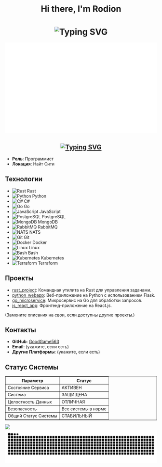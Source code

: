 <h1 align="center">Hi there, I'm Rodion</h1>
<h1 align="center"><img align="center" src="https://readme-typing-svg.herokuapp.com?font=Stalinist+One&duration=4000&pause=1000&color=E60000&center=true&vCenter=true&width=435&lines=Wake+the+f***+Up+Samurai;+we+have+a+city+to+burn" alt="Typing SVG" /></h1>
<p><img src="https://github.com/GoodGame563/GoodGame563/blob/main/Thumbnails-11.png" alt="Arasaka Logo"></p>

<h2 align="center"><a href="https://git.io/typing-svg"><img src="https://readme-typing-svg.herokuapp.com?font=Silkscreen&duration=4000&pause=1000&color=12E60F&center=true&vCenter=true&multiline=true&repeat=false&width=467&lines=About+Me" alt="Typing SVG" /></a></h2>
<ul>
<li><strong>Роль</strong>: Программист</li>
<li><strong>Локация</strong>: Найт Сити</li>
</ul>

<h2>Технологии</h2>
<ul>
<li><img src="https://simpleicons.org/icons/rust.svg" alt="Rust" width="20" height="20"> Rust</li>
<li><img src="https://simpleicons.org/icons/python.svg" alt="Python" width="20" height="20"> Python</li>
<li><img src="https://simpleicons.org/icons/csharp.svg" alt="C#" width="20" height="20"> C#</li>
<li><img src="https://simpleicons.org/icons/go.svg" alt="Go" width="20" height="20"> Go</li>
<li><img src="https://simpleicons.org/icons/javascript.svg" alt="JavaScript" width="20" height="20"> JavaScript</li>
<li><img src="https://simpleicons.org/icons/postgresql.svg" alt="PostgreSQL" width="20" height="20"> PostgreSQL</li>
<li><img src="https://simpleicons.org/icons/mongodb.svg" alt="MongoDB" width="20" height="20"> MongoDB</li>
<li><img src="https://simpleicons.org/icons/rabbitmq.svg" alt="RabbitMQ" width="20" height="20"> RabbitMQ</li>
<li><img src="https://nats.io/img/nats-icon-color.svg" alt="NATS" width="20" height="20"> NATS</li>
<li><img src="https://simpleicons.org/icons/git.svg" alt="Git" width="20" height="20"> Git</li>
<li><img src="https://simpleicons.org/icons/docker.svg" alt="Docker" width="20" height="20"> Docker</li>
<li><img src="https://simpleicons.org/icons/linux.svg" alt="Linux" width="20" height="20"> Linux</li>
<li><img src="https://simpleicons.org/icons/terminal.svg" alt="Bash" width="20" height="20"> Bash</li>
<li><img src="https://simpleicons.org/icons/kubernetes.svg" alt="Kubernetes" width="20" height="20"> Kubernetes</li>
<li><img src="https://simpleicons.org/icons/terraform.svg" alt="Terraform" width="20" height="20"> Terraform</li>
</ul>

<h2>Проекты</h2>
<ul>
<li><a href="https://github.com/GoodGame563/rust_project">rust_project</a>: Командная утилита на Rust для управления задачами.</li>
<li><a href="https://github.com/GoodGame563/python_webapp">python_webapp</a>: Веб-приложение на Python с использованием Flask.</li>
<li><a href="https://github.com/GoodGame563/go_microservice">go_microservice</a>: Микросервис на Go для обработки запросов.</li>
<li><a href="https://github.com/GoodGame563/js_react_app">js_react_app</a>: Фронтенд-приложение на React.js.</li>
</ul>
<p>(Замените описания на свои, если доступны другие проекты.)</p>

<h2>Контакты</h2>
<ul>
<li><strong>GitHub</strong>: <a href="https://github.com/GoodGame563">GoodGame563</a></li>
<li><strong>Email</strong>: (укажите, если есть)</li>
<li><strong>Другие Платформы</strong>: (укажите, если есть)</li>
</ul>

<h2>Статус Системы</h2>
<table border="1">
<tr>
<th>Параметр</th>
<th>Статус</th>
</tr>
<tr>
<td>Состояние Сервиса</td>
<td>АКТИВЕН</td>
</tr>
<tr>
<td>Система</td>
<td>ЗАЩИЩЕНА</td>
</tr>
<tr>
<td>Целостность Данных</td>
<td>ОТЛИЧНАЯ</td>
</tr>
<tr>
<td>Безопасность</td>
<td>Все системы в норме</td>
</tr>
<tr>
<td>Общий Статус Системы</td>
<td>СТАБИЛЬНЫЙ</td>
</tr>
</table>
<img src="http://github-profile-summary-cards.vercel.app/api/cards/repos-per-language?username=GoodGame563&theme=2077" />
<img src="https://raw.githubusercontent.com/GoodGame563/GoodGame563/output/snake.svg" alt="Snake animation" />
